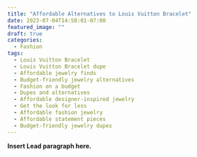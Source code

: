 ```yaml
---
title: "Affordable Alternatives to Louis Vuitton Bracelet"
date: 2023-07-04T14:58:01-07:00
featured_image: ""
draft: true
categories:
  - Fashion
tags:
  - Louis Vuitton Bracelet
  - Louis Vuitton Bracelet dupe
  - Affordable jewelry finds
  - Budget-friendly jewelry alternatives
  - Fashion on a budget
  - Dupes and alternatives
  - Affordable designer-inspired jewelry
  - Get the look for less
  - Affordable fashion jewelry
  - Affordable statement pieces
  - Budget-friendly jewelry dupes
---
```


**Insert Lead paragraph here.**